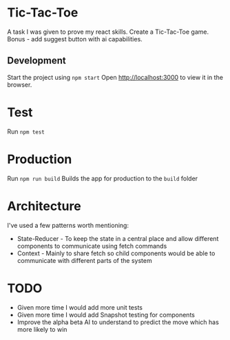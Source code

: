 # Tic-Tac-Toe
A task I was given to prove my react skills.
Create a Tic-Tac-Toe game.
Bonus - add suggest button with ai capabilities.

## Development
Start the project using `npm start`
Open [http://localhost:3000](http://localhost:3000) to view it in the browser.

# Test
Run `npm test`

# Production
Run `npm run build`
Builds the app for production to the `build` folder

# Architecture
I've used a few patterns worth mentioning:
- State-Reducer - To keep the state in a central place and allow different components to communicate using fetch commands
- Context - Mainly to share fetch so child components would be able to communicate with different parts of the system

# TODO
- Given more time I would add more unit tests
- Given more time I would add Snapshot testing for components
- Improve the alpha beta AI to understand to predict the move which has more likely to win
